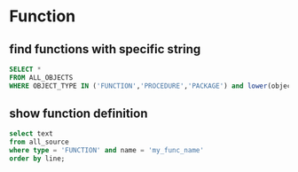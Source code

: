 # Function

## find functions with specific string
```sql
SELECT * 
FROM ALL_OBJECTS 
WHERE OBJECT_TYPE IN ('FUNCTION','PROCEDURE','PACKAGE') and lower(object_name) like '%data%';
```

## show function definition
```sql
select text 
from all_source 
where type = 'FUNCTION' and name = 'my_func_name'
order by line;
```
